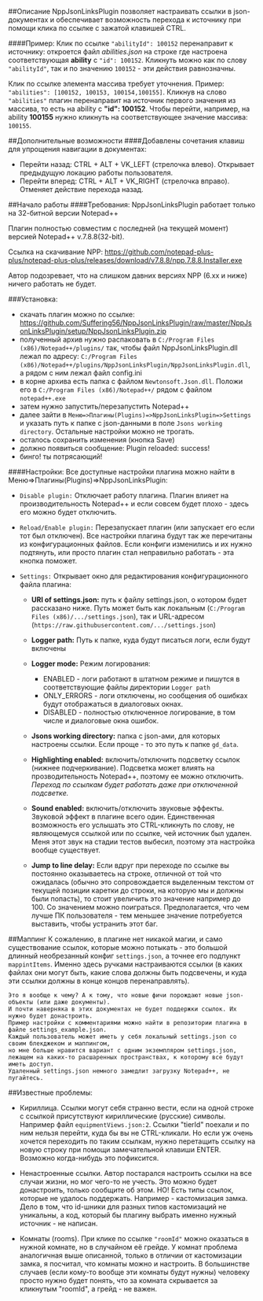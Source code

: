 ﻿##Описание
NppJsonLinksPlugin позволяет настраивать ссылки в json-документах 
и обеспечивает возможность перехода к источнику при помощи клика по ссылке с зажатой клавишей CTRL.

####Пример:
Клик по ссылке `"abilityId": 100152` перенаправит к источнику: откроется файл *abilities.json* 
на строке где настроена соответствующая **ability** с `"id": 100152`.
Кликнуть можно как по слову `"abilityId"`, так и по значению `100152` - эти действия равнозначны.

Клик по ссылке элемента массива требует уточнения. Пример: `"abilities": [100152, 100153, 100154,100155]`. 
Кликнув на слово `"abilities"` плагин перенаправит на источник первого значения из массива, 
то есть на ability с **"id": 100152**. Чтобы перейти, например, на ability **100155** 
нужно кликнуть на соответствующее значение массива: `100155`.
 
##Дополнительные возможности
####Добавлены сочетания клавиш для упрощения навигации в документах:

- Перейти назад: CTRL + ALT + VK_LEFT (стрелочка влево). Открывает предыдущую локацию работы пользователя.
- Перейти вперед: CTRL + ALT + VK_RIGHT (стрелочка вправо). Отменяет действие перехода назад.

##Начало работы
####Требования:
NppJsonLinksPlugin работает только на 32-битной версии Notepad++

Плагин полностью совместим с последней (на текущей момент) версией Notepad++ v.7.8.8(32-bit).

Ссылка на скачивание NPP: https://github.com/notepad-plus-plus/notepad-plus-plus/releases/download/v7.8.8/npp.7.8.8.Installer.exe

Автор подозревает, что на слишком давних версиях NPP (6.xx и ниже) ничего работать не будет.

###Установка:
- скачать плагин можно по ссылке: https://github.com/Suffering56/NppJsonLinksPlugin/raw/master/NppJsonLinksPlugin/setup/NppJsonLinksPlugin.zip
- полученный архив нужно распаковать в `C:/Program Files (x86)/Notepad++/plugins/` так, чтобы файл NppJsonLinksPlugin.dll лежал по адресу: 
`C:/Program Files (x86)/Notepad++/plugins/NppJsonLinksPlugin/NppJsonLinksPlugin.dll`, а рядом с ним лежал файл config.ini
- в корне архива есть папка с файлом `Newtonsoft.Json.dll`. Положи его в `C:/Program Files (x86)/Notepad++/` рядом с файлом `notepad++.exe`
- затем нужно запустить/перезапустить Notepad++
- далее зайти в `Меню=>Плагины(Plugins)=>NppJsonLinksPlugin=>Settings` и указать путь к папке с json-данными в поле `Jsons working directory`. 
Остальные настройки можно не трогать.
- осталось сохранить изменения (кнопка Save)
- должно появиться сообщение: Plugin reloaded: success! 
- бинго! ты потрясающий!

####Настройки:
 Все доступные настройки плагина можно найти в Меню=>Плагины(Plugins)=>NppJsonLinksPlugin:
 
- `Disable plugin:` Отключает работу плагина. Плагин влияет на производительность Notepad++ и если совсем будет плохо - здесь его можно будет отключить.

- `Reload/Enable plugin:` Перезапускает плагин (или запускает его если тот был отключен). 
Все настройки плагина будут так же перечитаны из конфигурационных файлов. 
Если конфиги изменились и их нужно подтянуть, или просто плагин стал неправильно работать - эта кнопка поможет.

- `Settings:` Открывает окно для редактирования конфигурационного файла плагина:

    - **URI of settings.json:** путь к файлу settings.json, о котором будет рассказано ниже. Путь может быть как локальным
    (`C:/Program Files (x86)/.../settings.json`), так и URL-адресом (`https://raw.githubusercontent.com/.../settings.json`)
    
    - **Logger path:** Путь к папке, куда будут писаться логи, если будут включены
    
    - **Logger mode:** Режим логирования:
        - ENABLED - логи работают в штатном режиме и пишутся в соответствующие файлы директории `Logger path`
        - ONLY_ERRORS - логи отключены, но сообщения об ошибках будут отображаться в диалоговых окнах.
        - DISABLED - полностью отключенное логирование, в том числе и диалоговые окна ошибок.
        
    - **Jsons working directory:** папка с json-ами, для которых настроены ссылки. Если проще - то это путь к папке `gd_data`.
    
    - **Highlighting enabled:** включить/отключить подсветку ссылок (нижнее подчеркивание). 
    Подсветка может влиять на прозводительность Notepad++, поэтому ее можно отключить. 
    *Переход по ссылкам будет работать даже при отключенной подсветке.*
    
    - **Sound enabled:** включить/отключить звуковые эффекты. Звуковой эффект в плагине всего один. 
    Единственная возможность его услышать это CTRL-кликнуть по слову, не являющемуся ссылкой или по ссылке, чей источник был удален. 
    Меня этот звук на стадии тестов выбесил, поэтому эта настройка вообще существует.
    
    - **Jump to line delay:** Если вдруг при переходе по ссылке вы постоянно оказываетесь на строке, отличной от той что ожидалась
    (обычно это сопровождается выделенным текстом от текущей позиции каретки до строки, на которую мы и должны были попасть), 
    то стоит увеличить это значение например до 100. Со значением можно поиграться. 
    Предполагается, что чем лучше ПК пользователя - тем меньшее значение потребуется выставить, чтобы устранить этот баг.
    
 ##Маппинг
 К сожалению, в плагине нет никакой магии, и само существование ссылок, 
 которые можно потыкать - это большой длинный необрезанный конфиг `settings.json`, а точнее его подпункт `mappintItems`.
 Именно здесь ручками настраиваются ссылки (в каких файлах они могут быть, какие слова должны быть подсвечены, 
 и куда эти ссылки должны в конце концов перенаправлять).
 
    Это я вообще к чему? А к тому, что новые фичи порождают новые json-объекты (или даже документы). 
    И почти наверняка в этих документах не будет поддержки ссылок. Их нужно будет донастроить.  
    Пример настройки с комментариями можно найти в репозитории плагина в файле settings_example.json.
    Каждый пользователь может иметь у себя локальный settings.json со своим блекджеком и маппингом, 
    но мне больше нравится вариант с одним экземпляром settings.json,
    лежащем на каких-то расшаренных пространствах, к которому все будут иметь доступ.
    Удаленный settings.json немного замедлит загрузку Notepad++, не пугайтесь.

##Известные проблемы:
- Кириллица. Ссылки могут себя странно вести, если на одной строке с ссылкой присутствуют кириллические (русские) символы.
Например файл `equipmentViews.json:2`. Ссылки "tierId" поехали и по ним нельзя перейти, куда бы вы не CTRL-кликали. 
Но если уж очень хочется переходить по таким ссылкам, нужно перетащить ссылку на новую строку при помощи замечательной клавиши ENTER.
Возможно когда-нибудь это пофиксится.

- Ненастроенные ссылки. Автор постарался настроить ссылки на все случаи жизни, но мог чего-то не учесть. 
Это можно будет донастроить, только сообщите об этом.
НО! Есть типы ссылок, которые не удалось поддержать. Например - кастомизация замка. 
Дело в том, что id-шники для разных типов кастомизаций не уникальны, а код, который бы плагину выбрать именно нужный источник - не написан.

- Комнаты (rooms). При клике по ссылке `"roomId"` можно оказаться в нужной комнате, но в случайном её грейде. 
У комнат проблема аналогичная выше описанной, только в отличии от кастомизации замка, я посчитал, что комнаты можно и настроить. 
В большинстве случаев (если кому-то вообще эти комнаты будут нужны) человеку просто нужно будет понять, 
что за комната скрывается за кликнутым "roomId", а грейд - не важен.